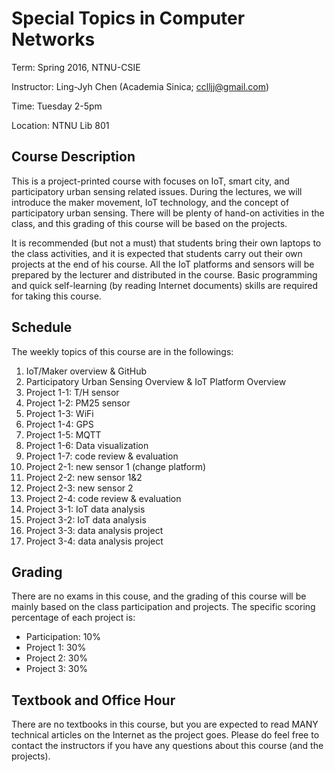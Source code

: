 # Special Topics in Computer Networks

Term: Spring 2016, NTNU-CSIE

Instructor: Ling-Jyh Chen (Academia Sinica; cclljj@gmail.com)

Time: Tuesday 2-5pm

Location: NTNU Lib 801

## Course Description

This is a project-printed course with focuses on IoT, smart city, and participatory urban sensing related issues. During the lectures, we will introduce the maker movement, IoT technology, and the concept of participatory urban sensing. There will be plenty of hand-on activities in the class, and this grading of this course will be based on the projects.

It is recommended (but not a must) that students bring their own laptops to the class activities, and it is expected that students carry out their own projects at the end of his course. All the IoT platforms and sensors will be prepared by the lecturer and distributed in the course. Basic programming and quick self-learning (by reading Internet documents) skills are required for taking this course.

## Schedule

The weekly topics of this course are in the followings:

1. IoT/Maker overview & GitHub
2. Participatory Urban Sensing Overview & IoT Platform Overview
3. Project 1-1: T/H sensor
4. Project 1-2: PM25 sensor
5. Project 1-3: WiFi
6. Project 1-4: GPS
7. Project 1-5: MQTT
8. Project 1-6: Data visualization
9. Project 1-7: code review & evaluation
10. Project 2-1: new sensor 1 (change platform)
11. Project 2-2: new sensor 1&2
12. Project 2-3: new sensor 2
13. Project 2-4: code review & evaluation
14. Project 3-1: IoT data analysis
15. Project 3-2: IoT data analysis
16. Project 3-3: data analysis project
17. Project 3-4: data analysis project

## Grading

There are no exams in this couse, and the grading of this course will be mainly based on the class participation and projects. The specific scoring percentage of each project is:

- Participation: 10%
- Project 1: 30%
- Project 2: 30%
- Project 3: 30%

## Textbook and Office Hour

There are no textbooks in this course, but you are expected to read MANY technical articles on the Internet as the project goes. Please do feel free to contact the instructors if you have any questions about this course (and the projects).


